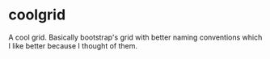 # coolgrid
A cool grid. Basically bootstrap's grid with better naming conventions which I like better because I thought of them.

